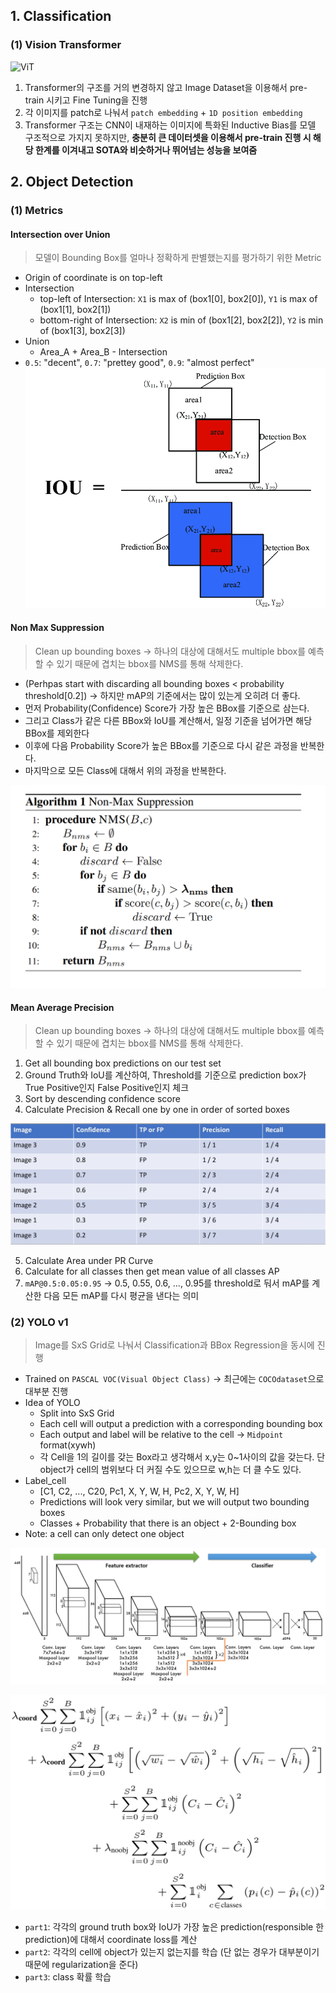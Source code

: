 ## 1. Classification

### (1) Vision Transformer

![ViT](../docs/vit.gif)

1. Transformer의 구조를 거의 변경하지 않고 Image Dataset을 이용해서 pre-train 시키고 Fine Tuning을 진행
2. 각 이미지를 patch로 나눠서 `patch embedding` + `1D position embedding`
3. Transformer 구조는 CNN이 내재하는 이미지에 특화된 Inductive Bias를 모델 구조적으로 가지지 못하지만, **충분히 큰 데이터셋을 이용해서 pre-train 진행 시 해당 한계를 이겨내고 SOTA와 비슷하거나 뛰어넘는 성능을 보여줌**





## 2. Object Detection

### (1) Metrics

#### Intersection over Union

> 모델이 Bounding Box를 얼마나 정확하게 판별했는지를 평가하기 위한 Metric
 - Origin of coordinate is on top-left
 - Intersection 
    - top-left of Intersection: `X1` is max of (box1[0], box2[0]), `Y1` is max of (box1[1], box2[1])
    - bottom-right of Intersection: `X2` is min of (box1[2], box2[2]), `Y2` is min of (box1[3], box2[3])
 - Union
    - Area_A + Area_B - Intersection
 - `0.5`: "decent", `0.7`: "prettey good", `0.9`: "almost perfect"
![IoU](../docs/IOU.png)



#### Non Max Suppression
> Clean up bounding boxes -> 하나의 대상에 대해서도 multiple bbox를 예측할 수 있기 때문에 겹치는 bbox를 NMS를 통해 삭제한다.
 - (Perhpas start with discarding all bounding boxes < probability threshold[0.2]) -> 하지만 mAP의 기준에서는 많이 있는게 오히려 더 좋다.
 - 먼저 Probability(Confidence) Score가 가장 높은 BBox를 기준으로 삼는다.
 - 그리고 Class가 같은 다른 BBox와 IoU를 계산해서, 일정 기준을 넘어가면 해당 BBox를 제외한다
 - 이후에 다음 Probability Score가 높은 BBox를 기준으로 다시 같은 과정을 반복한다.
 - 마지막으로 모든 Class에 대해서 위의 과정을 반복한다.

![Non Max Suppresion](../docs/NMS.png)

#### Mean Average Precision

> Clean up bounding boxes -> 하나의 대상에 대해서도 multiple bbox를 예측할 수 있기 때문에 겹치는 bbox를 NMS를 통해 삭제한다.

1. Get all bounding box predictions on our test set
2. Ground Truth와 IoU를 계산하여, Threshold를 기준으로 prediction box가 True Positive인지 False Positive인지 체크
3. Sort by descending confidence score
4. Calculate Precision & Recall one by one in order of sorted boxes

![mAP](../docs/mAP.png)

5. Calculate Area under PR Curve
6. Calculate for all classes then get mean value of all classes AP
7. `mAP@0.5:0.05:0.95` -> 0.5, 0.55, 0.6, ..., 0.95를 threshold로 둬서 mAP를 계산한 다음 모든 mAP를 다시 평균을 낸다는 의미



### (2) YOLO v1

> Image를 SxS Grid로 나눠서 Classification과 BBox Regression을 동시에 진행

 - Trained on `PASCAL VOC(Visual Object Class)` -> 최근에는 `COCOdataset`으로 대부분 진행
 - Idea of YOLO
   - Split into SxS Grid
   - Each cell will output a prediction with a corresponding bounding box
   - Each output and label will be relative to the cell -> `Midpoint` format(xywh)
   - 각 Cell을 1의 길이를 갖는 Box라고 생각해서 x,y는 0~1사이의 값을 갖는다. 단 object가 cell의 범위보다 더 커질 수도 있으므로 w,h는 더 클 수도 있다.
 - Label_cell
   - [C1, C2, ..., C20, Pc1, X, Y, W, H, Pc2, X, Y, W, H]
   - Predictions will look very similar, but we will output two bounding boxes
   - Classes + Probability that there is an object + 2-Bounding box
 - Note: a cell can only detect one object

![YOLOv1](../docs/YOLOv1.png)

![YOLOv1_loss](../docs/YOLOv1_loss.png)

- `part1`: 각각의 ground truth box와 IoU가 가장 높은 prediction(responsible 한 prediction)에 대해서 coordinate loss를 계산
- `part2`: 각각의 cell에 object가 있는지 없는지를 학습 (단 없는 경우가 대부분이기 때문에 regularization을 준다)
- `part3`: class 확률 학습
